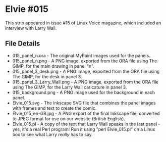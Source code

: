 Elvie #015
==========
This strip appeared in issue #15 of Linux Voice magazine, which included an interview with Larry Wall.


File Details
------------
* 015_panel_n.ora             - The original MyPaint images used for the panels.
* 015_panel_n.png             - A PNG image, exported from the ORA file using The GIMP, for the main drawing in panel "n".
* 015_panel_3_desk.png        - A PNG image, exported from the ORA file using The GIMP, for the desk in panel 3.
* 015_panel_3_Larry_Wall.png  - A PNG image, exported from the ORA file using The GIMP, for the Larry Wall caricature in panel 3.
* 015_background.png          - A PNG image used for the background in each panel.
* Elvie_015.svg               - The Inkscape SVG file that combines the panel images with frames and text to create the comic.
* Elvie_015_en-GB.jpg         - A PNG export of the final Inkscape file, converted to JPEG format for use on our website (British English).
* Elvie_015.pl                - A copy of the text that Larry Wall speaks in the last panel - yes, it's a real Perl program!
                                Run it using "perl Elvie_015.pl" on a Linux box to see what Larry *really* has to say.


